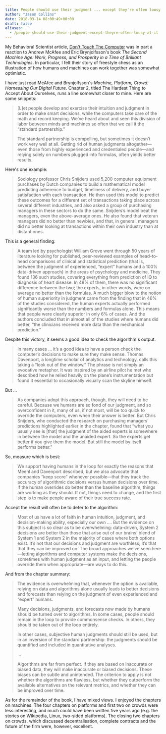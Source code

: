 ```yaml
---
title: People should use their judgment ... except they're often lousy at it
author: "Jason Collins"
date: 2018-03-14 08:00:49+00:00
draft: false
aliases:
  - /people-should-use-their-judgment-except-theyre-often-lousy-at-it
---
```


My Behavioral Scientist article, [Don't Touch The Computer](http://behavioralscientist.org/dont-touch-computer/) was in part a reaction to Andrew McAfee and Eric Brynjolfsson's book *The Second Machine Age: Work, Progress, and Prosperity in a Time of Brilliant Technologies*. In particular, I felt their story of freestyle chess as an illustration of how humans and machines can work together was somewhat optimistic.

I have just read McAfee and Brynjolfsson's *Machine, Platform, Crowd: Harnessing Our Digital Future*. Chapter 2, titled The Hardest Thing to Accept About Ourselves, runs a line somewhat closer to mine. Here are some snippets:


<blockquote>[L]et people develop and exercise their intuition and judgment in order to make smart decisions, while the computers take care of the math and record keeping. We’ve heard about and seen this division of labor between minds and machines so often that we call it the “standard partnership.”

The standard partnership is compelling, but sometimes it doesn’t work very well at all. Getting rid of human judgments altogether—even those from highly experienced and credentialed people—and relying solely on numbers plugged into formulas, often yields better results.</blockquote>


Here's one example:


<blockquote>Sociology professor Chris Snijders used 5,200 computer equipment purchases by Dutch companies to build a mathematical model predicting adherence to budget, timeliness of delivery, and buyer satisfaction with each transaction. He then used this model to predict these outcomes for a different set of transactions taking place across several different industries, and also asked a group of purchasing managers in these sectors to do the same. Snijders’s model beat the managers, even the above-average ones. He also found that veteran managers did no better than newbies, and that, in general, managers did no better looking at transactions within their own industry than at distant ones.</blockquote>


This is a general finding:


<blockquote>A team led by psychologist William Grove went through 50 years of literature looking for published, peer-reviewed examples of head-to-head comparisons of clinical and statistical prediction (that is, between the judgment of experienced, “expert” humans and a 100% data-driven approach) in the areas of psychology and medicine. They found 136 such studies, covering everything from prediction of IQ to diagnosis of heart disease. In 48% of them, there was no significant difference between the two; the experts, in other words, were on average no better than the formulas. A much bigger blow to the notion of human superiority in judgment came from the finding that in 46% of the studies considered, the human experts actually performed significantly worse than the numbers and formulas alone. This means that people were clearly superior in only 6% of cases. And the authors concluded that in almost all of the studies where humans did better, “the clinicians received more data than the mechanical prediction.”</blockquote>


Despite this victory, it seems a good idea to check the algorithm's output.


<blockquote>In many cases ... it’s a good idea to have a person check the computer’s decisions to make sure they make sense. Thomas Davenport, a longtime scholar of analytics and technology, calls this taking a “look out of the window.” The phrase is not simply an evocative metaphor. It was inspired by an airline pilot he met who described how he relied heavily on the plane’s instrumentation but found it essential to occasionally visually scan the skyline himself.</blockquote>


But ...


<blockquote>As companies adopt this approach, though, they will need to be careful. Because we humans are so fond of our judgment, and so overconfident in it, many of us, if not most, will be too quick to override the computers, even when their answer is better. But Chris Snijders, who conducted the research on purchasing managers’ predictions highlighted earlier in the chapter, found that “what you usually see is [that] the judgment of the aided experts is somewhere in between the model and the unaided expert. So the experts get better if you give them the model. But still the model by itself performs better.”</blockquote>


So, measure which is best:


<blockquote>We support having humans in the loop for exactly the reasons that Meehl and Davenport described, but we also advocate that companies “keep score” whenever possible—that they track the accuracy of algorithmic decisions versus human decisions over time. If the human overrides do better than the baseline algorithm, things are working as they should. If not, things need to change, and the first step is to make people aware of their true success rate.</blockquote>


Accept the result will often be to defer to the algorithm:


<blockquote>Most of us have a lot of faith in human intuition, judgment, and decision-making ability, especially our own .... But the evidence on this subject is so clear as to be overwhelming: data-driven, System 2 decisions are better than those that arise out of our brains’ blend of System 1 and System 2 in the majority of cases where both options exist. It’s not that our decisions and judgment are worthless; it’s that that they can be improved on. The broad approaches we’ve seen here—letting algorithms and computer systems make the decisions, sometimes with human judgment as an input, and letting the people override them when appropriate—are ways to do this.</blockquote>


And from the chapter summary:


<blockquote>The evidence is overwhelming that, whenever the option is available, relying on data and algorithms alone usually leads to better decisions and forecasts than relying on the judgment of even experienced and “expert” humans.

Many decisions, judgments, and forecasts now made by humans should be turned over to algorithms. In some cases, people should remain in the loop to provide commonsense checks. In others, they should be taken out of the loop entirely.

In other cases, subjective human judgments should still be used, but in an inversion of the standard partnership: the judgments should be quantified and included in quantitative analyses.

...

Algorithms are far from perfect. If they are based on inaccurate or biased data, they will make inaccurate or biased decisions. These biases can be subtle and unintended. The criterion to apply is not whether the algorithms are flawless, but whether they outperform the available alternatives on the relevant metrics, and whether they can be improved over time.</blockquote>


As for the remainder of the book, I have mixed views. I enjoyed the chapters on machines. The four chapters on platforms and first two on crowds were less interesting, and much could have been written five years ago (e.g. the stories on Wikipedia, Linux, two-sided platforms). The closing two chapters on crowds, which discussed decentralisation, complete contracts and the future of the firm were, however, excellent.


